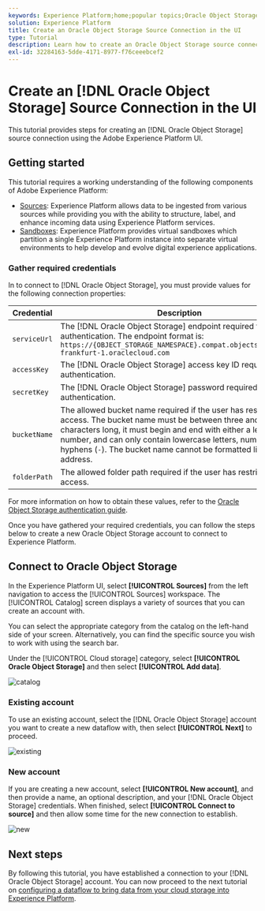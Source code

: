 ```yaml
---
keywords: Experience Platform;home;popular topics;Oracle Object Storage;oracle object storage
solution: Experience Platform
title: Create an Oracle Object Storage Source Connection in the UI
type: Tutorial
description: Learn how to create an Oracle Object Storage source connection using the Adobe Experience Platform UI.
exl-id: 32284163-5dde-4171-8977-f76ceeebcef2
---
```

# Create an [!DNL Oracle Object Storage] Source Connection in the UI

This tutorial provides steps for creating an [!DNL Oracle Object Storage] source connection using the Adobe Experience Platform UI.

## Getting started

This tutorial requires a working understanding of the following components of Adobe Experience Platform:

* [Sources](../../../../home.md): Experience Platform allows data to be ingested from various sources while providing you with the ability to structure, label, and enhance incoming data using Experience Platform services.
* [Sandboxes](../../../../../sandboxes/home.md): Experience Platform provides virtual sandboxes which partition a single Experience Platform instance into separate virtual environments to help develop and evolve digital experience applications.

### Gather required credentials

In to connect to [!DNL Oracle Object Storage], you must provide values for the following connection properties:

| Credential | Description |
| ---------- | ----------- |
| `serviceUrl` | The [!DNL Oracle Object Storage] endpoint required for authentication. The endpoint format is: `https://{OBJECT_STORAGE_NAMESPACE}.compat.objectstorage.eu-frankfurt-1.oraclecloud.com` |
| `accessKey` | The [!DNL Oracle Object Storage] access key ID required for authentication. |
| `secretKey` | The [!DNL Oracle Object Storage] password required for authentication. |
| `bucketName` | The allowed bucket name required if the user has restricted access. The bucket name must be between three and 63 characters long, it must begin and end with either a letter or a number, and can only contain lowercase letters, numbers, or hyphens (`-`). The bucket name cannot be formatted like an IP address. |
| `folderPath` | The allowed folder path required if the user has restricted access. |

For more information on how to obtain these values, refer to the [Oracle Object Storage authentication guide](https://docs.oracle.com/en-us/iaas/Content/Identity/Concepts/usercredentials.htm#User_Credentials).

Once you have gathered your required credentials, you can follow the steps below to create a new Oracle Object Storage account to connect to Experience Platform.

## Connect to Oracle Object Storage

In the Experience Platform UI, select **[!UICONTROL Sources]** from the left navigation to access the [!UICONTROL Sources] workspace. The [!UICONTROL Catalog] screen displays a variety of sources that you can create an account with.

You can select the appropriate category from the catalog on the left-hand side of your screen. Alternatively, you can find the specific source you wish to work with using the search bar.

Under the [!UICONTROL Cloud storage] category, select **[!UICONTROL Oracle Object Storage]** and then select **[!UICONTROL Add data]**.

![catalog](../../../../images/tutorials/create/oracle-object-storage/catalog.png)

### Existing account

To use an existing account, select the [!DNL Oracle Object Storage] account you want to create a new dataflow with, then select **[!UICONTROL Next]** to proceed.

![existing](../../../../images/tutorials/create/oracle-object-storage/existing.png)

### New account

If you are creating a new account, select **[!UICONTROL New account]**, and then provide a name, an optional description, and your [!DNL Oracle Object Storage] credentials. When finished, select **[!UICONTROL Connect to source]** and then allow some time for the new connection to establish.

![new](../../../../images/tutorials/create/oracle-object-storage/new.png)

## Next steps

By following this tutorial, you have established a connection to your [!DNL Oracle Object Storage] account. You can now proceed to the next tutorial on [configuring a dataflow to bring data from your cloud storage into Experience Platform](../../dataflow/batch/cloud-storage.md).
